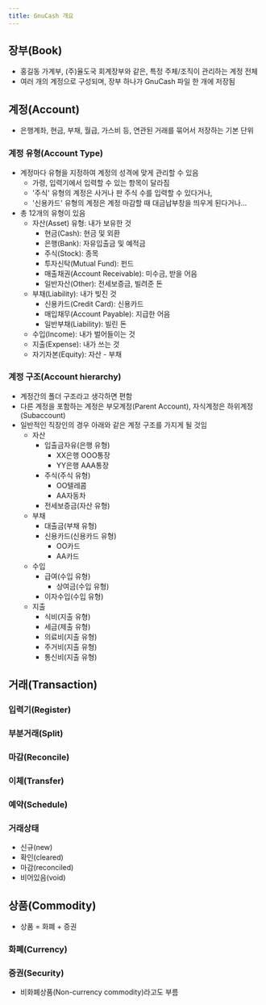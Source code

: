 ```yaml
---
title: GnuCash 개요
---
```

## 장부(Book)
- 홍길동 가계부, (주)율도국 회계장부와 같은, 특정 주체/조직이 관리하는 계정 전체
- 여러 개의 계정으로 구성되며, 장부 하나가 GnuCash 파일 한 개에 저장됨

## 계정(Account)
- 은행계좌, 현금, 부채, 월급, 가스비 등, 연관된 거래를 묶어서 저장하는 기본 단위

### 계정 유형(Account Type)
- 계정마다 유형을 지정하여 계정의 성격에 맞게 관리할 수 있음
    - 가령, 입력기에서 입력할 수 있는 항목이 달라짐
    - '주식' 유형의 계정은 사거나 판 주식 수를 입력할 수 있다거나,
    - '신용카드' 유형의 계정은 계정 마감할 때 대금납부창을 띄우게 된다거나...
- 총 12개의 유형이 있음
    - 자산(Asset) 유형: 내가 보유한 것
        - 현금(Cash): 현금 및 외환
        - 은행(Bank): 자유입출금 및 예적금
        - 주식(Stock): 종목
        - 투자신탁(Mutual Fund): 펀드
        - 매출채권(Account Receivable): 미수금, 받을 어음
        - 일반자산(Other): 전세보증금, 빌려준 돈
    - 부채(Liability): 내가 빚진 것
        - 신용카드(Credit Card): 신용카드
        - 매입채무(Account Payable): 지급한 어음
        - 일반부채(Liability): 빌린 돈
    - 수입(Income): 내가 벌어들이는 것
    - 지출(Expense): 내가 쓰는 것
    - 자기자본(Equity): 자산 - 부채

### 계정 구조(Account hierarchy)
- 계정간의 폴더 구조라고 생각하면 편함
- 다른 계정을 포함하는 계정은 부모계정(Parent Account), 자식계정은 하위계정(Subaccount)
- 일반적인 직장인의 경우 아래와 같은 계정 구조를 가지게 될 것임
    - 자산
        - 입출금자유(은행 유형)
            - XX은행 OOO통장
            - YY은행 AAA통장
        - 주식(주식 유형)
            - OO텔레콤
            - AA자동차
        - 전세보증금(자산 유형)
    - 부채
        - 대출금(부채 유형)
        - 신용카드(신용카드 유형)
            - OO카드
            - AA카드
    - 수입
        - 급여(수입 유형)
            - 상여금(수입 유형)
        - 이자수입(수입 유형)
    - 지출
        - 식비(지출 유형)
        - 세금(제출 유형)
        - 의료비(지출 유형)
        - 주거비(지출 유형)
        - 통신비(지출 유형)

## 거래(Transaction)

### 입력기(Register)

### 부분거래(Split)

### 마감(Reconcile)

### 이체(Transfer)

### 예약(Schedule)

### 거래상태
- 신규(new)
- 확인(cleared)
- 마감(reconciled)
- 비어있음(void)

## 상품(Commodity)
- 상품 = 화폐 + 증권

### 화폐(Currency)

### 증권(Security)


- 비화폐상품(Non-currency commodity)라고도 부름

## 